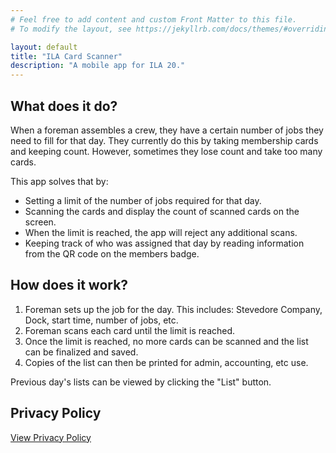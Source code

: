 ```yaml
---
# Feel free to add content and custom Front Matter to this file.
# To modify the layout, see https://jekyllrb.com/docs/themes/#overriding-theme-defaults

layout: default
title: "ILA Card Scanner"
description: "A mobile app for ILA 20."
---
```


## What does it do? 

When a foreman assembles a crew, they have a certain number of jobs they need to fill for that day. They currently do this by taking membership cards and keeping count. However, sometimes they lose count and take too many cards. 

This app solves that by:
- Setting a limit of the number of jobs required for that day.
- Scanning the cards and display the count of scanned cards on the screen.
- When the limit is reached, the app will reject any additional scans. 
- Keeping track of who was assigned that day by reading information from the QR code on the members badge.


## How does it work?

1. Foreman sets up the job for the day. This includes: Stevedore Company, Dock, start time, number of jobs, etc.
2. Foreman scans each card until the limit is reached. 
3. Once the limit is reached, no more cards can be scanned and the list can be finalized and saved.
4. Copies of the list can then be printed for admin, accounting, etc use.

Previous day's lists can be viewed by clicking the "List" button.

## Privacy Policy
[View Privacy Policy](/privacy-policy.html)
